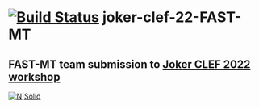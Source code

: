 # [![Build Status](https://travis-ci.org/joemccann/dillinger.svg?branch=master)](https://travis-ci.org/joemccann/dillinger) joker-clef-22-FAST-MT
## FAST-MT team submission to [Joker CLEF 2022 workshop](https://www.joker-project.com/clef-2022/EN/project)

[![N|Solid](https://upload.wikimedia.org/wikipedia/en/e/e4/National_University_of_Computer_and_Emerging_Sciences_logo.png)](https://nodesource.com/products/nsolid)
